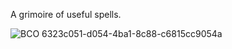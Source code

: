 A grimoire of useful  spells.

![BCO 6323c051-d054-4ba1-8c88-c6815cc9054a](https://github.com/user-attachments/assets/4e0fbdf0-4af2-4eda-acb4-d31ccfcf76f2)